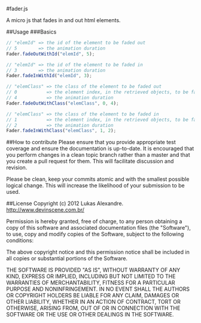 #fader.js

A micro js that fades in and out html elements.

##Usage
###Basics
```javascript
// "elemId" => the id of the element to be faded out
// 5        => the animation duration
Fader.fadeOutWithId("elemId", 5);

// "elemId" => the id of the element to be faded in
// 3        => the animation duration
Fader.fadeInWithId("elemId", 3);

// "elemClass" => the class of the element to be faded out
// 0           => the element index, in the retrieved objects, to be faded
// 4           => the animation duration
Fader.fadeOutWithClass("elemClass", 0, 4);

// "elemClass" => the class of the element to be faded in
// 1           => the element index, in the retrieved objects, to be faded
// 2           => the animation duration
Fader.fadeInWithClass("elemClass", 1, 2);
```

##How to contribute
Please ensure that you provide appropriate test coverage and ensure the documentation is up-to-date. It is encouraged that you perform changes in a clean topic branch rather than a master and that you create a pull request for them. This will facilitate discussion and revision.

Please be clean, keep your commits atomic and with the smallest possible logical change. This will increase the likelihood of your submission to be used.

##License
Copyright (c) 2012 Lukas Alexandre. http://www.devinscene.com.br/

Permission is hereby granted, free of charge, to any person obtaining
a copy of this software and associated documentation files (the
"Software"), to use, copy and modify copies of the Software, subject
to the following conditions:

The above copyright notice and this permission notice shall be
included in all copies or substantial portions of the Software.

THE SOFTWARE IS PROVIDED "AS IS", WITHOUT WARRANTY OF ANY KIND,
EXPRESS OR IMPLIED, INCLUDING BUT NOT LIMITED TO THE WARRANTIES OF
MERCHANTABILITY, FITNESS FOR A PARTICULAR PURPOSE AND
NONINFRINGEMENT. IN NO EVENT SHALL THE AUTHORS OR COPYRIGHT HOLDERS BE
LIABLE FOR ANY CLAIM, DAMAGES OR OTHER LIABILITY, WHETHER IN AN ACTION
OF CONTRACT, TORT OR OTHERWISE, ARISING FROM, OUT OF OR IN CONNECTION
WITH THE SOFTWARE OR THE USE OR OTHER DEALINGS IN THE SOFTWARE.
